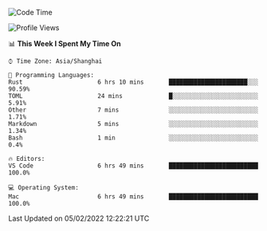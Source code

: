 <!--START_SECTION:waka-->
![Code Time](http://img.shields.io/badge/Code%20Time-969%20hrs%2018%20mins-blue)

![Profile Views](http://img.shields.io/badge/Profile%20Views-18-blue)

📊 **This Week I Spent My Time On** 

```text
⌚︎ Time Zone: Asia/Shanghai

💬 Programming Languages: 
Rust                     6 hrs 10 mins       ██████████████████████░░░   90.59% 
TOML                     24 mins             █░░░░░░░░░░░░░░░░░░░░░░░░   5.91% 
Other                    7 mins              ░░░░░░░░░░░░░░░░░░░░░░░░░   1.71% 
Markdown                 5 mins              ░░░░░░░░░░░░░░░░░░░░░░░░░   1.34% 
Bash                     1 min               ░░░░░░░░░░░░░░░░░░░░░░░░░   0.4%

🔥 Editors: 
VS Code                  6 hrs 49 mins       █████████████████████████   100.0%

💻 Operating System: 
Mac                      6 hrs 49 mins       █████████████████████████   100.0%

```


 Last Updated on 05/02/2022 12:22:21 UTC
<!--END_SECTION:waka-->
